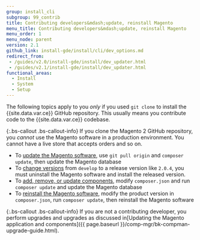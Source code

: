 ```yaml
---
group: install_cli
subgroup: 99_contrib
title: Contributing developers&mdash;update, reinstall Magento
menu_title: Contributing developers&mdash;update, reinstall Magento
menu_order: 1
menu_node: parent
version: 2.1
github_link: install-gde/install/cli/dev_options.md
redirect_from:
 - /guides/v2.0/install-gde/install/dev_updater.html
 - /guides/v2.1/install-gde/install/dev_updater.html
functional_areas:
  - Install
  - System
  - Setup
---
```


The following topics apply to you *only* if you used `git clone` to install the {{site.data.var.ce}} GitHub repository. This usually means you contribute code to the {{site.data.var.ce}} codebase.

{:.bs-callout .bs-callout-info}
If you clone the Magento 2 GitHub repository, you <em>cannot</em> use the Magento software in a production environment. You cannot have a live store that accepts orders and so on.

*	To <a href="{{ page.baseurl }}/install-gde/install/cli/dev_update-magento.html">update the Magento software</a>, use `git pull origin` and `composer update`, then update the Magento database
*	To <a href="{{ page.baseurl }}/install-gde/install/cli/dev_downgrade.html">change versions</a> from `develop` to a release version like `2.0.4`, you must uninstall the Magento software and install the released version.
*	To <a href="{{ page.baseurl }}/install-gde/install/cli/dev_add-update.html">add, remove, or update components</a>, modify `composer.json` and run `composer update` and update the Magento database
*	To <a href="{{ page.baseurl }}/install-gde/install/cli/dev_reinstall.html">reinstall the Magento software</a>, modify the product version in `composer.json`, run `composer update`, then reinstall the Magento software

{:.bs-callout .bs-callout-info}
If you are not a contributing developer, you perform upgrades and upgrades as discussed in[Updating the Magento application and components]({{ page.baseurl }}/comp-mgr/bk-compman-upgrade-guide.html).
